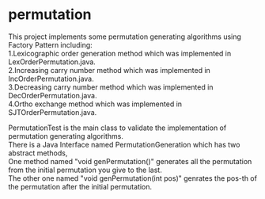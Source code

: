 # permutation
This project implements some permutation generating algorithms using Factory Pattern including:  
1.Lexicographic order generation method which was implemented in LexOrderPermutation.java.  
2.Increasing carry number method which was implemented in IncOrderPermutation.java.  
3.Decreasing carry number method which was implemented in DecOrderPermutation.java.  
4.Ortho exchange method which was implemented in SJTOrderPermutation.java.  

PermutationTest is the main class to validate the implementation of permutation generating algorithms.  
There is a Java Interface named PermutationGeneration which has two abstract methods,   
One method named "void genPermutation()" generates all the permutation from the initial permutation you give to the last.  
The other one named "void genPermutation(int pos)" genrates the pos-th of the permutation after the initial permutation.  
